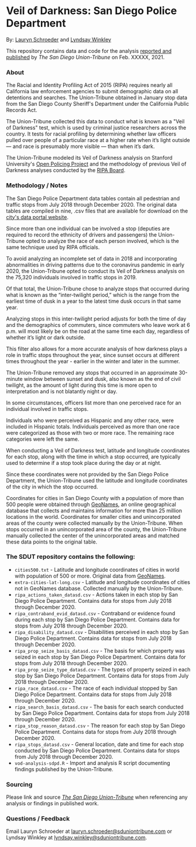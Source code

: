 # Veil of Darkness: San Diego Police Department
By: [Lauryn Schroeder](https://www.sandiegouniontribune.com/sdut-lauryn-schroeder-staff.html) and [Lyndsay Winkley](https://www.sandiegouniontribune.com/sdut-lyndsay-winkley-staff.html)

This repository contains data and code for the analysis [reported and published](XXXXXX) by *The San Diego Union-Tribune* on Feb. XXXXX, 2021.

### About

The Racial and Identity Profiling Act of 2015 (RIPA) requires nearly all California law enforcement agencies to submit demographic data on all detentions and searches. The Union-Tribune obtained in January stop data from the San Diego County Sheriff's Department under the California Public Records Act.

The Union-Tribune collected this data to conduct what is known as a "Veil of Darkness" test, which is used by criminal justice researchers across the country. It tests for racial profiling by determining whether law officers pulled over people of a particular race at a higher rate when it’s light outside — and race is presumably more visible — than when it’s dark.

The Union-Tribune modeled its Veil of Darkness analysis on Stanford University's [Open Policing Project](https://openpolicing.stanford.edu/tutorials/) and the methodology of previous Veil of Darkness analyses conducted by the [RIPA Board](https://oag.ca.gov/sites/all/files/agweb/pdfs/ripa/ripa-board-report-2020.pdf).

### Methodology / Notes

The San Diego Police Department data tables contain all pedestrian and traffic stops from July 2018 through December 2020. The original data tables are compiled in nine, .csv files that are available for download on the [city's data portal website](https://data.sandiego.gov/datasets/police-ripa-stops/).

Since more than one individual can be involved a stop (deputies are required to record the ethnicity of drivers and passengers) the Union-Tribune opted to analyze the race of each person involved, which is the same technique used by RIPA officials.

To avoid analyzing an incomplete set of data in 2018 and incorporating abnormalities in driving patterns due to the coronavirus pandemic in early 2020, the Union-Tribune opted to conduct its Veil of Darkness analysis on the 75,320 individuals involved in traffic stops in 2019.

Of that total, the Union-Tribune chose to analyze stops that occurred during what is known as the “inter-twilight period,” which is the range from the earliest time of dusk in a year to the latest time dusk occurs in that same year.

Analyzing stops in this inter-twilight period adjusts for both the time of day and the demographics of commuters, since commuters who leave work at 6 p.m. will most likely be on the road at the same time each day, regardless of whether it’s light or dark outside.

This filter also allows for a more accurate analysis of how darkness plays a role in traffic stops throughout the year, since sunset occurs at different times throughout the year - earlier in the winter and later in the summer.

The Union-Tribune removed any stops that occurred in an approximate 30-minute window between sunset and dusk, also known as the end of civil twilight, as the amount of light during this time is more open to interpretation and is not blatantly night or day.

In some circumstances, officers list more than one perceived race for an individual involved in traffic stops. 

Individuals who were perceived as Hispanic and any other race, were included in Hispanic totals. Individuals perceived as more than one race were categorized as those with two or more race. The remaining race categories were left the same.

When conducting a Veil of Darkness test, latitude and longitude coordinates for each stop, along with the time in which a stop occurred, are typically used to determine if a stop took place during the day or at night.

Since these coordinates were not provided by the San Diego Police Department, the Union-Tribune used the latitude and longitude coordinates of the city in which the stop occurred.

Coordinates for cities in San Diego County with a population of more than 500 people were obtained through [GeoNames](http://download.geonames.org/export/dump/), an online geographical database that collects and maintains information for more than 25 million locations in the world. Coordinates for smaller cities and unincorporated areas of the county were collected manually by the Union-Tribune. When stops occurred in an unincorporated area of the county, the Union-Tribune manually collected the center of the unincorporated areas and matched these data points to the original table.

### The SDUT repository contains the following:

- `cities500.txt` - Latitude and longitude coordinates of cities in world with population of 500 or more. Original data from [GeoNames](http://download.geonames.org/export/dump/).
- `extra-cities-lat-long.csv` - Latitude and longitude coordinates of cities not in GeoNames database. Collected manually by the Union-Tribune.
- `ripa_actions_taken_datasd.csv` - Actions taken in each stop by San Diego Police Department. Contains data for stops from July 2018 through December 2020.
- `ripa_contraband_evid_datasd.csv` - Contraband or evidence found during each stop by San Diego Police Department. Contains data for stops from July 2018 through December 2020.
- `ripa_disability_datasd.csv` - Disabilities perceived in each stop by San Diego Police Department. Contains data for stops from July 2018 through December 2020.
- `ripa_prop_seize_basis_datasd.csv` - The basis for which property was seized in each stop by San Diego Police Department. Contains data for stops from July 2018 through December 2020.
- `ripa_prop_seize_type_datasd.csv` - The types of property seized in each stop by San Diego Police Department. Contains data for stops from July 2018 through December 2020.
- `ripa_race_datasd.csv` - The race of each individual stopped by San Diego Police Department. Contains data for stops from July 2018 through December 2020.
- `ripa_search_basis_datasd.csv` - The basis for each search conducted by San Diego Police Department. Contains data for stops from July 2018 through December 2020.
- `ripa_stop_reason_datasd.csv` - The reason for each stop by San Diego Police Department. Contains data for stops from July 2018 through December 2020.
- `ripa_stops_datasd.csv` - General location, date and time for each stop conducted by San Diego Police Department. Contains data for stops from July 2018 through December 2020.
- `vod-analysis-sdpd.R` - Import and analysis R script documenting findings published by the Union-Tribune.

### Sourcing
Please link and source [*The San Diego Union-Tribune*](https://www.sandiegouniontribune.com/) when referencing any analysis or findings in published work.

### Questions / Feedback

Email Lauryn Schroeder at [lauryn.schroeder@sduniontribune.com](mailto:lauryn.schroeder@sduniontribune.com) or Lyndsay Winkley at [lyndsay.winkley@sduniontribune.com](mailto:lyndsay.winkley@sduniontribune.com).

